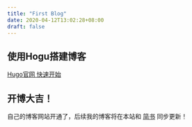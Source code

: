 ```yaml
---
title: "First Blog"
date: 2020-04-12T13:02:28+08:00
draft: false
---
```


## 使用Hogu搭建博客

[Hugo官网 快速开始](https://gohugo.io/getting-started/quick-start/)


## 开博大吉！
自己的博客网站开通了，后续我的博客将在本站和 [简书](https://www.jianshu.com/u/150c4ef48860) 同步更新！
